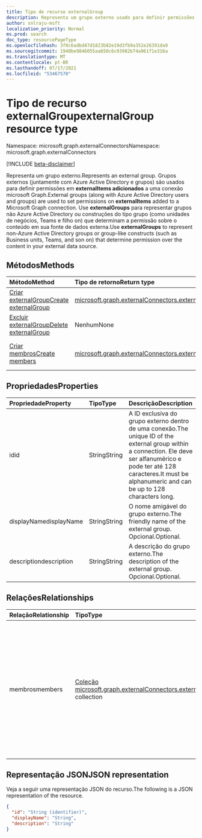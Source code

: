 ```yaml
---
title: Tipo de recurso externalGroup
description: Representa um grupo externo usado para definir permissões em externalItems adicionados a uma conexão Graph Microsoft.
author: snlraju-msft
localization_priority: Normal
ms.prod: search
doc_type: resourcePageType
ms.openlocfilehash: 3f0c6adbd47d1823b82e19d3fb9a352e26391da9
ms.sourcegitcommit: 1940be9846055aa650c6c03982b74a961f1e316a
ms.translationtype: MT
ms.contentlocale: pt-BR
ms.lasthandoff: 07/17/2021
ms.locfileid: "53467570"
---
```

# <a name="externalgroup-resource-type"></a><span data-ttu-id="cf6ea-103">Tipo de recurso externalGroup</span><span class="sxs-lookup"><span data-stu-id="cf6ea-103">externalGroup resource type</span></span>

<span data-ttu-id="cf6ea-104">Namespace: microsoft.graph.externalConnectors</span><span class="sxs-lookup"><span data-stu-id="cf6ea-104">Namespace: microsoft.graph.externalConnectors</span></span>

[!INCLUDE [beta-disclaimer](../../includes/beta-disclaimer.md)]

<span data-ttu-id="cf6ea-105">Representa um grupo externo.</span><span class="sxs-lookup"><span data-stu-id="cf6ea-105">Represents an external group.</span></span> <span data-ttu-id="cf6ea-106">Grupos externos (juntamente com Azure Active Directory e grupos) são usados para definir permissões em **externalItems adicionados** a uma conexão microsoft Graph.</span><span class="sxs-lookup"><span data-stu-id="cf6ea-106">External groups (along with Azure Active Directory users and groups) are used to set permissions on **externalItems** added to a Microsoft Graph connection.</span></span> <span data-ttu-id="cf6ea-107">Use **externalGroups** para representar grupos não Azure Active Directory ou construções do tipo grupo (como unidades de negócios, Teams e filho on) que determinam a permissão sobre o conteúdo em sua fonte de dados externa.</span><span class="sxs-lookup"><span data-stu-id="cf6ea-107">Use **externalGroups** to represent non-Azure Active Directory groups or group-like constructs (such as Business units, Teams, and son on) that determine permission over the content in your external data source.</span></span>

## <a name="methods"></a><span data-ttu-id="cf6ea-108">Métodos</span><span class="sxs-lookup"><span data-stu-id="cf6ea-108">Methods</span></span>

|<span data-ttu-id="cf6ea-109">Método</span><span class="sxs-lookup"><span data-stu-id="cf6ea-109">Method</span></span>|<span data-ttu-id="cf6ea-110">Tipo de retorno</span><span class="sxs-lookup"><span data-stu-id="cf6ea-110">Return type</span></span>|<span data-ttu-id="cf6ea-111">Descrição</span><span class="sxs-lookup"><span data-stu-id="cf6ea-111">Description</span></span>|
|:---|:---|:---|
|[<span data-ttu-id="cf6ea-112">Criar externalGroup</span><span class="sxs-lookup"><span data-stu-id="cf6ea-112">Create externalGroup</span></span>](../api/externalconnectors-externalconnection-post-groups.md)|[<span data-ttu-id="cf6ea-113">microsoft.graph.externalConnectors.externalGroup</span><span class="sxs-lookup"><span data-stu-id="cf6ea-113">microsoft.graph.externalConnectors.externalGroup</span></span>](../resources/externalconnectors-externalgroup.md)|<span data-ttu-id="cf6ea-114">Crie um novo **objeto externalGroup.**</span><span class="sxs-lookup"><span data-stu-id="cf6ea-114">Create a new **externalGroup** object.</span></span>|
|[<span data-ttu-id="cf6ea-115">Excluir externalGroup</span><span class="sxs-lookup"><span data-stu-id="cf6ea-115">Delete externalGroup</span></span>](../api/externalconnectors-externalgroup-delete.md)|<span data-ttu-id="cf6ea-116">Nenhum</span><span class="sxs-lookup"><span data-stu-id="cf6ea-116">None</span></span>|<span data-ttu-id="cf6ea-117">**Exclua um objeto externalGroup.**</span><span class="sxs-lookup"><span data-stu-id="cf6ea-117">Delete an **externalGroup** object.</span></span>|
|[<span data-ttu-id="cf6ea-118">Criar membros</span><span class="sxs-lookup"><span data-stu-id="cf6ea-118">Create members</span></span>](../api/externalconnectors-externalgroup-post-members.md)|[<span data-ttu-id="cf6ea-119">microsoft.graph.externalConnectors.externalGroupMember</span><span class="sxs-lookup"><span data-stu-id="cf6ea-119">microsoft.graph.externalConnectors.externalGroupMember</span></span>](../resources/externalconnectors-externalgroupmember.md)|<span data-ttu-id="cf6ea-120">Crie um novo **objeto externalGroupMember.**</span><span class="sxs-lookup"><span data-stu-id="cf6ea-120">Create a new **externalGroupMember** object.</span></span>|

## <a name="properties"></a><span data-ttu-id="cf6ea-121">Propriedades</span><span class="sxs-lookup"><span data-stu-id="cf6ea-121">Properties</span></span>

| <span data-ttu-id="cf6ea-122">Propriedade</span><span class="sxs-lookup"><span data-stu-id="cf6ea-122">Property</span></span>    | <span data-ttu-id="cf6ea-123">Tipo</span><span class="sxs-lookup"><span data-stu-id="cf6ea-123">Type</span></span>   | <span data-ttu-id="cf6ea-124">Descrição</span><span class="sxs-lookup"><span data-stu-id="cf6ea-124">Description</span></span>                                                                                                              |
|:------------|:-------|:-------------------------------------------------------------------------------------------------------------------------|
| <span data-ttu-id="cf6ea-125">id</span><span class="sxs-lookup"><span data-stu-id="cf6ea-125">id</span></span>          | <span data-ttu-id="cf6ea-126">String</span><span class="sxs-lookup"><span data-stu-id="cf6ea-126">String</span></span> | <span data-ttu-id="cf6ea-127">A ID exclusiva do grupo externo dentro de uma conexão.</span><span class="sxs-lookup"><span data-stu-id="cf6ea-127">The unique ID of the external group within a connection.</span></span> <span data-ttu-id="cf6ea-128">Ele deve ser alfanumérico e pode ter até 128 caracteres.</span><span class="sxs-lookup"><span data-stu-id="cf6ea-128">It must be alphanumeric and can be up to 128 characters long.</span></span> |
| <span data-ttu-id="cf6ea-129">displayName</span><span class="sxs-lookup"><span data-stu-id="cf6ea-129">displayName</span></span> | <span data-ttu-id="cf6ea-130">String</span><span class="sxs-lookup"><span data-stu-id="cf6ea-130">String</span></span> | <span data-ttu-id="cf6ea-131">O nome amigável do grupo externo.</span><span class="sxs-lookup"><span data-stu-id="cf6ea-131">The friendly name of the external group.</span></span> <span data-ttu-id="cf6ea-132">Opcional.</span><span class="sxs-lookup"><span data-stu-id="cf6ea-132">Optional.</span></span>                                                                       |
| <span data-ttu-id="cf6ea-133">description</span><span class="sxs-lookup"><span data-stu-id="cf6ea-133">description</span></span> | <span data-ttu-id="cf6ea-134">String</span><span class="sxs-lookup"><span data-stu-id="cf6ea-134">String</span></span> | <span data-ttu-id="cf6ea-135">A descrição do grupo externo.</span><span class="sxs-lookup"><span data-stu-id="cf6ea-135">The description of the external group.</span></span> <span data-ttu-id="cf6ea-136">Opcional.</span><span class="sxs-lookup"><span data-stu-id="cf6ea-136">Optional.</span></span>                                                                         

## <a name="relationships"></a><span data-ttu-id="cf6ea-137">Relações</span><span class="sxs-lookup"><span data-stu-id="cf6ea-137">Relationships</span></span>

| <span data-ttu-id="cf6ea-138">Relação</span><span class="sxs-lookup"><span data-stu-id="cf6ea-138">Relationship</span></span> | <span data-ttu-id="cf6ea-139">Tipo</span><span class="sxs-lookup"><span data-stu-id="cf6ea-139">Type</span></span>                                                                  | <span data-ttu-id="cf6ea-140">Descrição</span><span class="sxs-lookup"><span data-stu-id="cf6ea-140">Description</span></span>                                               |
|:-------------|:----------------------------------------------------------------------|:----------------------------------------------------------|
| <span data-ttu-id="cf6ea-141">membros</span><span class="sxs-lookup"><span data-stu-id="cf6ea-141">members</span></span>      | <span data-ttu-id="cf6ea-142">[Coleção microsoft.graph.externalConnectors.externalGroupMember](../resources/externalconnectors-externalgroupmember.md)</span><span class="sxs-lookup"><span data-stu-id="cf6ea-142">[microsoft.graph.externalConnectors.externalGroupMember](../resources/externalconnectors-externalgroupmember.md) collection</span></span> | <span data-ttu-id="cf6ea-143">Um membro adicionado a **um externalGroup**.</span><span class="sxs-lookup"><span data-stu-id="cf6ea-143">A member added to an **externalGroup**.</span></span> <span data-ttu-id="cf6ea-144">Você pode adicionar Azure Active Directory usuários, Azure Active Directory grupos ou outros **externalGroups** como membros.</span><span class="sxs-lookup"><span data-stu-id="cf6ea-144">You can add Azure Active Directory users, Azure Active Directory groups, or other **externalGroups** as members.</span></span> |

## <a name="json-representation"></a><span data-ttu-id="cf6ea-145">Representação JSON</span><span class="sxs-lookup"><span data-stu-id="cf6ea-145">JSON representation</span></span>

<span data-ttu-id="cf6ea-146">Veja a seguir uma representação JSON do recurso.</span><span class="sxs-lookup"><span data-stu-id="cf6ea-146">The following is a JSON representation of the resource.</span></span>
<!-- {
  "blockType": "resource",
  "keyProperty": "id",
  "@odata.type": "microsoft.graph.externalConnectors.externalGroup",
  "openType": false
}
-->

``` json
{
  "id": "String (identifier)",
  "displayName": "String",
  "description": "String"
}
```
